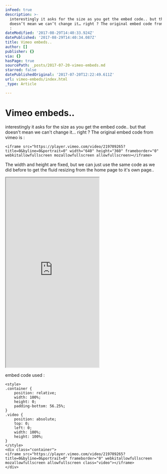 ```yaml
---
inFeed: true
description: >-
  interestingly it asks for the size as you get the embed code.. but that
  doesn’t mean we can’t change it… right ? The original embed code from vimeo is
  :
dateModified: '2017-08-29T14:40:33.924Z'
datePublished: '2017-08-29T14:40:34.087Z'
title: Vimeo embeds..
author: []
publisher: {}
via: {}
hasPage: true
sourcePath: _posts/2017-07-20-vimeo-embeds.md
starred: false
datePublishedOriginal: '2017-07-20T12:22:49.611Z'
url: vimeo-embeds/index.html
_type: Article

---
```

# Vimeo embeds..

interestingly it asks for the size as you get the embed code.. but that doesn't mean we can't change it... right ? The original embed code from vimeo is :

    <iframe src="https://player.vimeo.com/video/219709265?title=0&byline=0&portrait=0" width="640" height="360" frameborder="0" webkitallowfullscreen mozallowfullscreen allowfullscreen></iframe>

The width and height are fixed, but we can just use the same code as we did before to get the fluid resizing from the home page to it's own page..

<iframe src="https://the-grid.github.io/ed-userhtml/?g=eJx1kMFugzAQRO_-CstSe2tMkEgVAvRbDF7CqoZF9gZEq_x7LUCplKp78oystzNbBF4cVOLQ0MAGB_DyW8g4IwVkpCGXHpxhnOCy-jNa7nJ5TJKXzegArx3nMtnkaKzF4fpWEzP1ucxOhzSLX-_iMKEF-oM3dSB34x3PND5QDtpf7r97N-cuCr1XKSxOsnEmhFI9WqnoY-tNDzL4plQd8xhyrUdnFvAxWg8Ub9DrNaROj-f35Jyesg9GdlAmr_XiIic-RvLsDXKZKLkCa_IWfKminqH-RDbO0dzenAuNBxhkT1_P1rPe467LVVXoLWrMrGOZSogfJE6Gag" height="610" style=""></iframe>

embed code used :

    <style>
    .container {
        position: relative;
        width: 100%;
        height: 0;
        padding-bottom: 56.25%;
    }
    .video {
        position: absolute;
        top: 0;
        left: 0;
        width: 100%;
        height: 100%;
    }
    </style>
    <div class="container">
    <iframe src="https://player.vimeo.com/video/219709265?title=0&byline=0&portrait=0" frameborder="0" webkitallowfullscreen mozallowfullscreen allowfullscreen class="video"></iframe>
    </div>